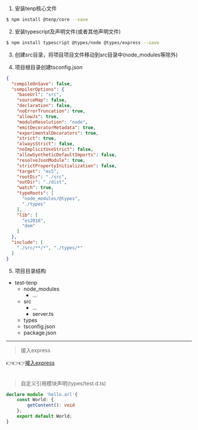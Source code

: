 
<br />

1. 安装tenp核心文件
```bash
$ npm install @tenp/core --save
```

2. 安装typescript及声明文件(或者其他声明文件)
```bash
$ npm install typescript @types/node @types/express --save
```

3. 创建src目录，将项目项目文件移动到src目录中(node_modules等除外)

4. 项目根目录创建tsconfig.json
```json
{
  "compileOnSave": false,
  "compilerOptions": {
    "baseUrl": "src",
    "sourceMap": false,
    "declaration": false,
    "noErrorTruncation": true,
    "allowJs": true,
    "moduleResolution": "node",
    "emitDecoratorMetadata": true,
    "experimentalDecorators": true,
    "strict": true,
    "alwaysStrict": false,
    "noImplicitUseStrict": false,
    "allowSyntheticDefaultImports": false,
    "resolveJsonModule": true,
    "strictPropertyInitialization": false,
    "target": "es5",
    "rootDir": "./src",
    "outDir": "./dist",
    "watch": true,
    "typeRoots": [
      "node_modules/@types",
      "./types"
    ],
    "lib": [
      "es2016",
      "dom"
    ]
  },
  "include": [
    "./src/**/*", "./types/*"
  ]
}
```

5. 项目目录结构<br>

* test-tenp  
    * node_modules  
        * ...  
    * src  
    	* ...
        * server.ts  
    * types  
    * tsconfig.json  
    * package.json  

---

> 接入express

👉👉👉[接入express](/express.html)
<br><br>

> 自定义引用模块声明(types/test.d.ts)
```typescript
declare module 'hello.arl'{
    const World: {
        getContent(): void
    };
    export default World;
}
```